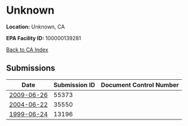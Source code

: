 # Unknown

**Location:** Unknown, CA

**EPA Facility ID:** 100000139281

[Back to CA Index](../../index.md)

## Submissions

| Date | Submission ID | Document Control Number |
|------|--------------|-------------------------|
| [2009-06-26](submissions/55373.md) | 55373 |  |
| [2004-06-22](submissions/35550.md) | 35550 |  |
| [1999-06-24](submissions/13196.md) | 13196 |  |
